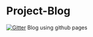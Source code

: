 # Project-Blog

[![Gitter](https://badges.gitter.im/Join%20Chat.svg)](https://gitter.im/TEAM-SORD/Project-Blog?utm_source=badge&utm_medium=badge&utm_campaign=pr-badge&utm_content=badge)
Blog using github pages
